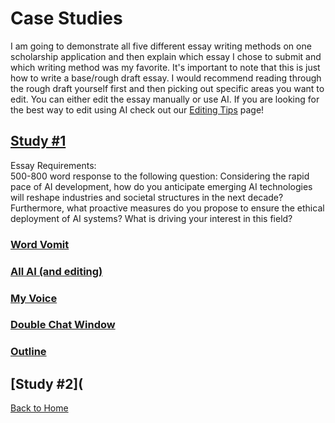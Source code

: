 # Case Studies

I am going to demonstrate all five different essay writing methods on one scholarship application and then explain which essay I chose to submit and which writing method was my favorite. It's important to note that this is just how to write a base/rough draft essay. I would recommend reading through the rough draft yourself first and then picking out specific areas you want to edit. You can either edit the essay manually or use AI. If you are looking for the best way to edit using AI check out our [Editing Tips](Editing-Tips.md) page! 

## [Study #1](https://www.nshss.org/scholarships/s/nshss-artificial-intelligence-ai-innovation-scholarship/)
Essay Requirements:  
500-800 word response to the following question: Considering the rapid pace of AI development, how do you anticipate emerging AI technologies will reshape industries and societal structures in the next decade? Furthermore, what proactive measures do you propose to ensure the ethical deployment of AI systems? What is driving your interest in this field? 

### [Word Vomit](https://chatgpt.com/share/66e7aff3-d2f4-800f-807c-4c5435de4fa2)
### [All AI (and editing)](https://chatgpt.com/share/9dd5e29c-2b92-4726-b47d-ee8674299e5b)
### [My Voice](https://chatgpt.com/share/66e7b817-57d4-800f-90f2-ef6437d9f546)
### [Double Chat Window](https://chatgpt.com/share/66e7b678-49a8-800f-ae3b-c8abd0f7a4c6)
### [Outline](https://chatgpt.com/share/66e7b3ca-b504-800f-bb04-c2988408cf1b)


## [Study #2](

[Back to Home](README.md)

